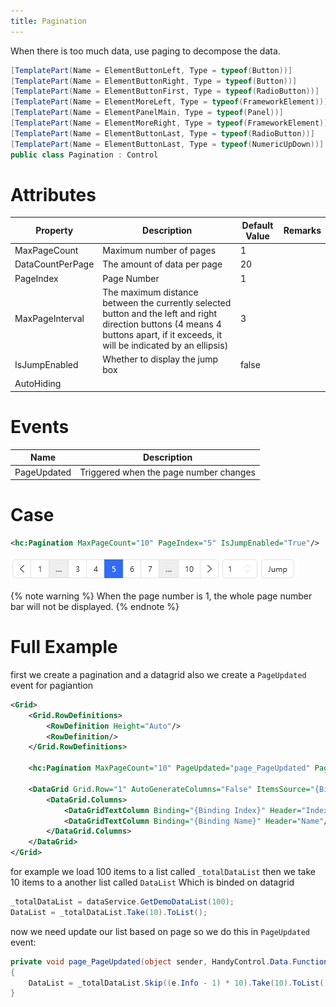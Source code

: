 ```yaml
---
title: Pagination
---
```


When there is too much data, use paging to decompose the data.

```cs
[TemplatePart(Name = ElementButtonLeft, Type = typeof(Button))]
[TemplatePart(Name = ElementButtonRight, Type = typeof(Button))]
[TemplatePart(Name = ElementButtonFirst, Type = typeof(RadioButton))]
[TemplatePart(Name = ElementMoreLeft, Type = typeof(FrameworkElement))]
[TemplatePart(Name = ElementPanelMain, Type = typeof(Panel))]
[TemplatePart(Name = ElementMoreRight, Type = typeof(FrameworkElement))]
[TemplatePart(Name = ElementButtonLast, Type = typeof(RadioButton))]
[TemplatePart(Name = ElementButtonLast, Type = typeof(NumericUpDown))]
public class Pagination : Control
```

# Attributes
|Property|Description|Default Value|Remarks|
|-|-|-|-|
|MaxPageCount|Maximum number of pages|1||
|DataCountPerPage|The amount of data per page|20||
|PageIndex|Page Number|1||
|MaxPageInterval|The maximum distance between the currently selected button and the left and right direction buttons (4 means 4 buttons apart, if it exceeds, it will be indicated by an ellipsis)|3||
|IsJumpEnabled|Whether to display the jump box|false||
|AutoHiding|||||
# Events
|Name|Description|
|-|-|
| PageUpdated | Triggered when the page number changes |

# Case

```xml
<hc:Pagination MaxPageCount="10" PageIndex="5" IsJumpEnabled="True"/>
```

![Pagination](https://raw.githubusercontent.com/HandyOrg/HandyOrgResource/master/HandyControl/Doc/extend_controls/Pagination.png)

{% note warning %}
When the page number is 1, the whole page number bar will not be displayed.
{% endnote %}

# Full Example

first we create a pagination and a datagrid also we create a `PageUpdated` event for pagiantion
``` xml
<Grid>
    <Grid.RowDefinitions>
        <RowDefinition Height="Auto"/>
        <RowDefinition/>
    </Grid.RowDefinitions>
    
    <hc:Pagination MaxPageCount="10" PageUpdated="page_PageUpdated" PageIndex="1"/>

    <DataGrid Grid.Row="1" AutoGenerateColumns="False" ItemsSource="{Binding DataList}">
        <DataGrid.Columns>
            <DataGridTextColumn Binding="{Binding Index}" Header="Index"/>
            <DataGridTextColumn Binding="{Binding Name}" Header="Name"/>           
        </DataGrid.Columns>
    </DataGrid>
</Grid>
```
for example we load 100 items to a list called `_totalDataList` then we take 10 items to a another list called `DataList` Which is binded on datagrid

``` CS
_totalDataList = dataService.GetDemoDataList(100);
DataList = _totalDataList.Take(10).ToList();
```
now we need update our list based on page so we do this in `PageUpdated` event:

``` CS     
private void page_PageUpdated(object sender, HandyControl.Data.FunctionEventArgs<int> e)
{
    DataList = _totalDataList.Skip((e.Info - 1) * 10).Take(10).ToList();
}
```
